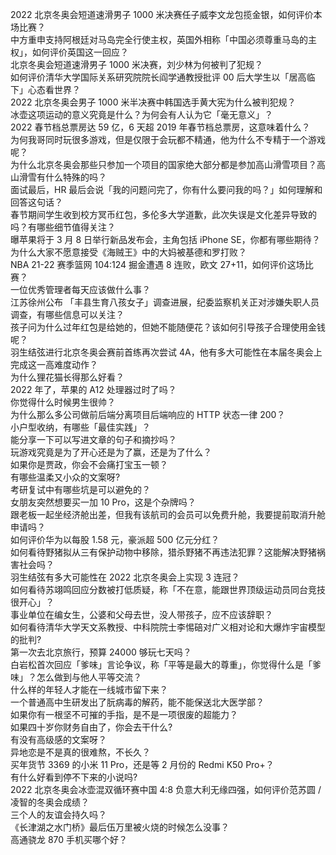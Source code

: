 2022 北京冬奥会短道速滑男子 1000 米决赛任子威李文龙包揽金银，如何评价本场比赛？  
中方重申支持阿根廷对马岛完全行使主权，英国外相称「中国必须尊重马岛的主权」，如何评价英国这一回应？  
北京冬奥会短道速滑男子 1000 米决赛，刘少林为何被判了犯规？  
如何评价清华大学国际关系研究院院长阎学通教授批评 00 后大学生以「居高临下」心态看世界？  
2022 北京冬奥会男子 1000 米半决赛中韩国选手黄大宪为什么被判犯规？  
冰壶这项运动的意义究竟是什么？为何会有人认为它「毫无意义」？  
2022 春节档总票房达 59 亿，6 天超 2019 年春节档总票房，这意味着什么？  
为何我哥同时玩很多游戏，但是仅限于会玩都不精通，他为什么不专精于一个游戏呢？  
为什么北京冬奥会那些只参加一个项目的国家绝大部分都是参加高山滑雪项目？高山滑雪有什么特殊的吗？  
面试最后，HR 最后会说「我的问题问完了，你有什么要问我的吗？」如何理解和回答这句话？  
春节期间学生收到校方冥币红包，多伦多大学道歉，此次失误是文化差异导致的吗？有哪些细节值得关注？  
曝苹果将于 3 月 8 日举行新品发布会，主角包括 iPhone SE，你都有哪些期待？  
为什么大家不愿意接受《海贼王》中的大妈被基德和罗打败？  
NBA 21-22 赛季篮网 104:124 掘金遭遇 8 连败，欧文 27+11，如何评价这场比赛？  
一位优秀管理者每天应该做什么事？  
江苏徐州公布 「丰县生育八孩女子」调查进展，纪委监察机关正对涉嫌失职人员调查，有哪些信息可以关注？  
孩子问为什么过年红包是给她的，但她不能随便花？该如何引导孩子合理使用金钱呢？  
羽生结弦进行北京冬奥会赛前首练再次尝试 4A，他有多大可能性在本届冬奥会上完成这一高难度动作？  
为什么狸花猫长得那么好看？  
2022 年了，苹果的 A12 处理器过时了吗？  
你觉得什么时候男生很帅？  
为什么那么多公司做前后端分离项目后端响应的 HTTP 状态一律 200？  
小户型收纳，有哪些「最佳实践」？  
能分享一下可以写进文章的句子和摘抄吗？  
玩游戏究竟是为了开心还是为了赢，还是为了什么？  
如果你是贾政，你会不会痛打宝玉一顿？  
有哪些温柔又小众的文案呀?  
考研复试中有哪些坑是可以避免的？  
女朋友突然想要买一加 10 Pro，这是个杂牌吗？  
跟老板一起坐经济舱出差，但我有该航司的会员可以免费升舱，我要提前取消升舱申请吗？  
如何评价华为以每股 1.58 元，豪派超 500 亿元分红？  
如何看待野猪拟从三有保护动物中移除，猎杀野猪不再违法犯罪？这能解决野猪祸害社会吗？  
羽生结弦有多大可能性在 2022 北京冬奥会上实现 3 连冠？  
如何看待苏翊鸣回应分数被打低质疑，称「不在意，能跟世界顶级运动员同台竞技很开心」？  
事业单位在编女生，公婆和父母去世，没人带孩子，应不应该辞职？  
如何看待清华大学天文系教授、中科院院士李惕碚对广义相对论和大爆炸宇宙模型的批判?  
第一次去北京旅行，预算 24000 够玩七天吗？  
白岩松首次回应「爹味」言论争议，称「平等是最大的尊重」，你觉得什么是「爹味」？怎么做到与他人平等交流？  
什么样的年轻人才能在一线城市留下来？  
一个普通高中生研发出了朊病毒的解药，能不能保送北大医学部？  
如果你有一根坚不可摧的手指，是不是一项很废的超能力？  
如果四十岁你财务自由了，你会去干什么?  
有没有高级感的文案呀？  
异地恋是不是真的很难熬，不长久？  
买年货节 3369 的小米 11 Pro，还是等 2 月份的 Redmi K50 Pro+？  
有什么好看到停不下来的小说吗?  
2022 北京冬奥会冰壶混双循环赛中国 4:8 负意大利无缘四强，如何评价范苏圆 / 凌智的冬奥会成绩？  
三个人的友谊会持久吗？  
《长津湖之水门桥》最后伍万里被火烧的时候怎么没事？  
高通骁龙 870 手机买哪个好？  
